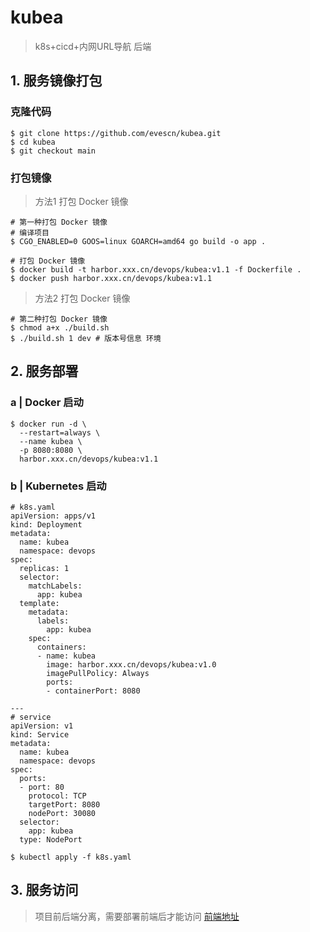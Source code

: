 # kubea

> k8s+cicd+内网URL导航 后端

## 1. 服务镜像打包

### 克隆代码

```shell
$ git clone https://github.com/evescn/kubea.git
$ cd kubea
$ git checkout main
```

### 打包镜像

> 方法1 打包 Docker 镜像

```shell
# 第一种打包 Docker 镜像
# 编译项目
$ CGO_ENABLED=0 GOOS=linux GOARCH=amd64 go build -o app .

# 打包 Docker 镜像
$ docker build -t harbor.xxx.cn/devops/kubea:v1.1 -f Dockerfile .
$ docker push harbor.xxx.cn/devops/kubea:v1.1
```

> 方法2 打包 Docker 镜像

```shell
# 第二种打包 Docker 镜像
$ chmod a+x ./build.sh
$ ./build.sh 1 dev # 版本号信息 环境
```

## 2. 服务部署

### a | Docker 启动

```shell
$ docker run -d \
  --restart=always \
  --name kubea \
  -p 8080:8080 \
  harbor.xxx.cn/devops/kubea:v1.1
```

### b | Kubernetes 启动

```shell
# k8s.yaml
apiVersion: apps/v1
kind: Deployment
metadata:
  name: kubea
  namespace: devops
spec:
  replicas: 1
  selector:
    matchLabels:
      app: kubea
  template:
    metadata:
      labels:
        app: kubea
    spec:
      containers:
      - name: kubea
        image: harbor.xxx.cn/devops/kubea:v1.0
        imagePullPolicy: Always
        ports:
        - containerPort: 8080

---
# service
apiVersion: v1
kind: Service
metadata:
  name: kubea
  namespace: devops
spec:
  ports:
  - port: 80
    protocol: TCP
    targetPort: 8080
    nodePort: 30080
  selector:
    app: kubea
  type: NodePort
```

```shell
$ kubectl apply -f k8s.yaml
```

## 3. 服务访问

> 项目前后端分离，需要部署前端后才能访问
> [前端地址](https://github.com/evescn/kubea-fe)


